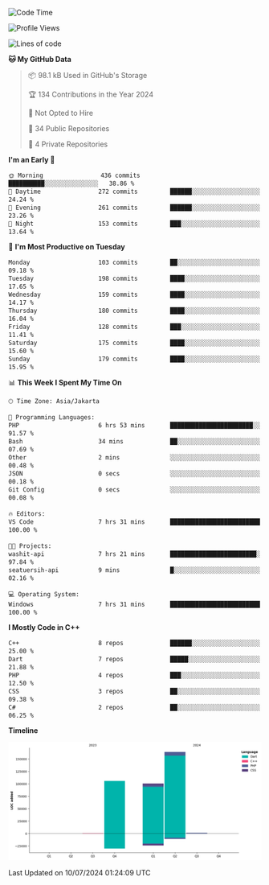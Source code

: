 <!--START_SECTION:waka-->
![Code Time](http://img.shields.io/badge/Code%20Time-127%20hrs%2021%20mins-blue)

![Profile Views](http://img.shields.io/badge/Profile%20Views-0-blue)

![Lines of code](https://img.shields.io/badge/From%20Hello%20World%20I%27ve%20Written-371.0%20thousand%20lines%20of%20code-blue)

**🐱 My GitHub Data** 

> 📦 98.1 kB Used in GitHub's Storage 
 > 
> 🏆 134 Contributions in the Year 2024
 > 
> 🚫 Not Opted to Hire
 > 
> 📜 34 Public Repositories 
 > 
> 🔑 4 Private Repositories 
 > 
**I'm an Early 🐤** 

```text
🌞 Morning                436 commits         ██████████░░░░░░░░░░░░░░░   38.86 % 
🌆 Daytime                272 commits         ██████░░░░░░░░░░░░░░░░░░░   24.24 % 
🌃 Evening                261 commits         ██████░░░░░░░░░░░░░░░░░░░   23.26 % 
🌙 Night                  153 commits         ███░░░░░░░░░░░░░░░░░░░░░░   13.64 % 
```
📅 **I'm Most Productive on Tuesday** 

```text
Monday                   103 commits         ██░░░░░░░░░░░░░░░░░░░░░░░   09.18 % 
Tuesday                  198 commits         ████░░░░░░░░░░░░░░░░░░░░░   17.65 % 
Wednesday                159 commits         ████░░░░░░░░░░░░░░░░░░░░░   14.17 % 
Thursday                 180 commits         ████░░░░░░░░░░░░░░░░░░░░░   16.04 % 
Friday                   128 commits         ███░░░░░░░░░░░░░░░░░░░░░░   11.41 % 
Saturday                 175 commits         ████░░░░░░░░░░░░░░░░░░░░░   15.60 % 
Sunday                   179 commits         ████░░░░░░░░░░░░░░░░░░░░░   15.95 % 
```


📊 **This Week I Spent My Time On** 

```text
🕑︎ Time Zone: Asia/Jakarta

💬 Programming Languages: 
PHP                      6 hrs 53 mins       ███████████████████████░░   91.57 % 
Bash                     34 mins             ██░░░░░░░░░░░░░░░░░░░░░░░   07.69 % 
Other                    2 mins              ░░░░░░░░░░░░░░░░░░░░░░░░░   00.48 % 
JSON                     0 secs              ░░░░░░░░░░░░░░░░░░░░░░░░░   00.18 % 
Git Config               0 secs              ░░░░░░░░░░░░░░░░░░░░░░░░░   00.08 % 

🔥 Editors: 
VS Code                  7 hrs 31 mins       █████████████████████████   100.00 % 

🐱‍💻 Projects: 
washit-api               7 hrs 21 mins       ████████████████████████░   97.84 % 
seatuersih-api           9 mins              █░░░░░░░░░░░░░░░░░░░░░░░░   02.16 % 

💻 Operating System: 
Windows                  7 hrs 31 mins       █████████████████████████   100.00 % 
```

**I Mostly Code in C++** 

```text
C++                      8 repos             ██████░░░░░░░░░░░░░░░░░░░   25.00 % 
Dart                     7 repos             █████░░░░░░░░░░░░░░░░░░░░   21.88 % 
PHP                      4 repos             ███░░░░░░░░░░░░░░░░░░░░░░   12.50 % 
CSS                      3 repos             ██░░░░░░░░░░░░░░░░░░░░░░░   09.38 % 
C#                       2 repos             ██░░░░░░░░░░░░░░░░░░░░░░░   06.25 % 
```



**Timeline**

![Lines of Code chart](https://raw.githubusercontent.com/PradiptaAhmad/PradiptaAhmad/main/assets/bar_graph.png)


 Last Updated on 10/07/2024 01:24:09 UTC
<!--END_SECTION:waka-->
